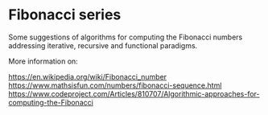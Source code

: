 # Fibonacci series

Some suggestions of algorithms for computing the Fibonacci numbers addressing iterative, recursive and functional paradigms.

More information on:

https://en.wikipedia.org/wiki/Fibonacci_number
https://www.mathsisfun.com/numbers/fibonacci-sequence.html
https://www.codeproject.com/Articles/810707/Algorithmic-approaches-for-computing-the-Fibonacci
